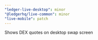 ```yaml
---
"ledger-live-desktop": minor
"@ledgerhq/live-common": minor
"live-mobile": patch
---
```


Shows DEX quotes on desktop swap screen
